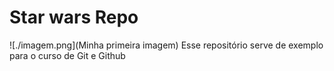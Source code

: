 # Star wars Repo


![./imagem.png](Minha primeira imagem)
Esse repositório serve de exemplo para o curso de Git e Github

